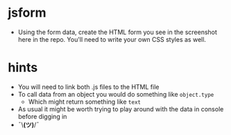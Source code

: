 # jsform
- Using the form data, create the HTML form you see in the screenshot here in the repo. You'll need to write your own CSS styles as well.
# hints
- You will need to link both .js files to the HTML file
- To call data from an object you would do something like `object.type`
  - Which might return something like `text`
- As usual it might be worth trying to play around with the data in console before digging in
- ¯\\__(ツ)__/¯

